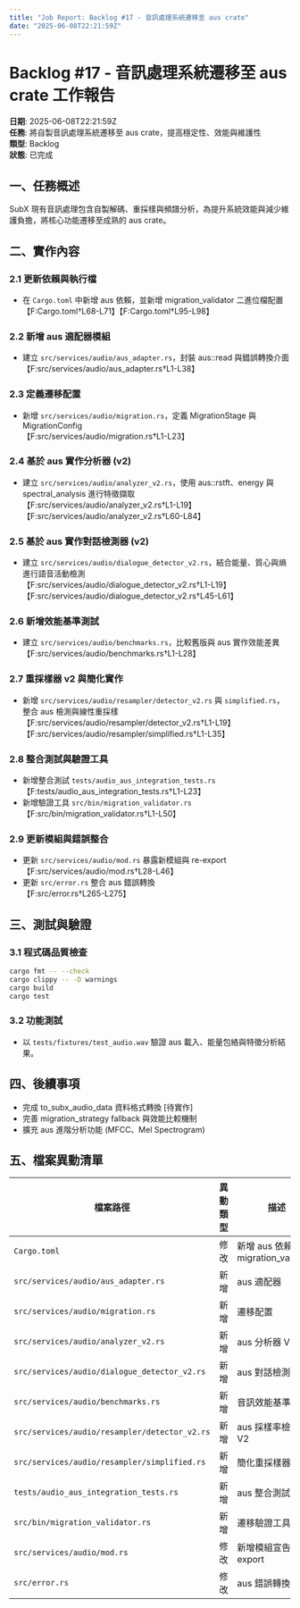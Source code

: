 ```yaml
---
title: "Job Report: Backlog #17 - 音訊處理系統遷移至 aus crate"
date: "2025-06-08T22:21:59Z"
---
```


# Backlog #17 - 音訊處理系統遷移至 aus crate 工作報告

**日期**: 2025-06-08T22:21:59Z  
**任務**: 將自製音訊處理系統遷移至 aus crate，提高穩定性、效能與維護性  
**類型**: Backlog  
**狀態**: 已完成

## 一、任務概述

SubX 現有音訊處理包含自製解碼、重採樣與頻譜分析，為提升系統效能與減少維護負擔，將核心功能遷移至成熟的 aus crate。

## 二、實作內容

### 2.1 更新依賴與執行檔
- 在 `Cargo.toml` 中新增 aus 依賴，並新增 migration_validator 二進位檔配置  
  【F:Cargo.toml†L68-L71】【F:Cargo.toml†L95-L98】

### 2.2 新增 aus 適配器模組
- 建立 `src/services/audio/aus_adapter.rs`，封裝 aus::read 與錯誤轉換介面  
  【F:src/services/audio/aus_adapter.rs†L1-L38】

### 2.3 定義遷移配置
- 新增 `src/services/audio/migration.rs`，定義 MigrationStage 與 MigrationConfig  
  【F:src/services/audio/migration.rs†L1-L23】

### 2.4 基於 aus 實作分析器 (v2)
- 建立 `src/services/audio/analyzer_v2.rs`，使用 aus::rstft、energy 與 spectral_analysis 進行特徵擷取  
  【F:src/services/audio/analyzer_v2.rs†L1-L19】【F:src/services/audio/analyzer_v2.rs†L60-L84】

### 2.5 基於 aus 實作對話檢測器 (v2)
- 建立 `src/services/audio/dialogue_detector_v2.rs`，結合能量、質心與熵進行語音活動檢測  
  【F:src/services/audio/dialogue_detector_v2.rs†L1-L19】【F:src/services/audio/dialogue_detector_v2.rs†L45-L61】

### 2.6 新增效能基準測試
- 建立 `src/services/audio/benchmarks.rs`，比較舊版與 aus 實作效能差異  
  【F:src/services/audio/benchmarks.rs†L1-L28】

### 2.7 重採樣器 v2 與簡化實作
- 新增 `src/services/audio/resampler/detector_v2.rs` 與 `simplified.rs`，整合 aus 檢測與線性重採樣  
  【F:src/services/audio/resampler/detector_v2.rs†L1-L19】【F:src/services/audio/resampler/simplified.rs†L1-L35】

### 2.8 整合測試與驗證工具
- 新增整合測試 `tests/audio_aus_integration_tests.rs`  
  【F:tests/audio_aus_integration_tests.rs†L1-L23】
- 新增驗證工具 `src/bin/migration_validator.rs`  
  【F:src/bin/migration_validator.rs†L1-L50】

### 2.9 更新模組與錯誤整合
- 更新 `src/services/audio/mod.rs` 暴露新模組與 re-export  
  【F:src/services/audio/mod.rs†L28-L46】
- 更新 `src/error.rs` 整合 aus 錯誤轉換  
  【F:src/error.rs†L265-L275】

## 三、測試與驗證

### 3.1 程式碼品質檢查
```bash
cargo fmt -- --check
cargo clippy -- -D warnings
cargo build
cargo test
```

### 3.2 功能測試
- 以 `tests/fixtures/test_audio.wav` 驗證 aus 載入、能量包絡與特徵分析結果。

## 四、後續事項

- 完成 to_subx_audio_data 資料格式轉換  [待實作]
- 完善 migration_strategy fallback 與效能比較機制
- 擴充 aus 進階分析功能 (MFCC、Mel Spectrogram)

## 五、檔案異動清單

| 檔案路徑 | 異動類型 | 描述 |
|---------|----------|------|
| `Cargo.toml` | 修改 | 新增 aus 依賴、migration_validator |
| `src/services/audio/aus_adapter.rs` | 新增 | aus 適配器 |
| `src/services/audio/migration.rs` | 新增 | 遷移配置 |
| `src/services/audio/analyzer_v2.rs` | 新增 | aus 分析器 V2 |
| `src/services/audio/dialogue_detector_v2.rs` | 新增 | aus 對話檢測器 V2 |
| `src/services/audio/benchmarks.rs` | 新增 | 音訊效能基準測試 |
| `src/services/audio/resampler/detector_v2.rs` | 新增 | aus 採樣率檢測器 V2 |
| `src/services/audio/resampler/simplified.rs` | 新增 | 簡化重採樣器 |
| `tests/audio_aus_integration_tests.rs` | 新增 | aus 整合測試 |
| `src/bin/migration_validator.rs` | 新增 | 遷移驗證工具 |
| `src/services/audio/mod.rs` | 修改 | 新增模組宣告與 re-export |
| `src/error.rs` | 修改 | aus 錯誤轉換 |
